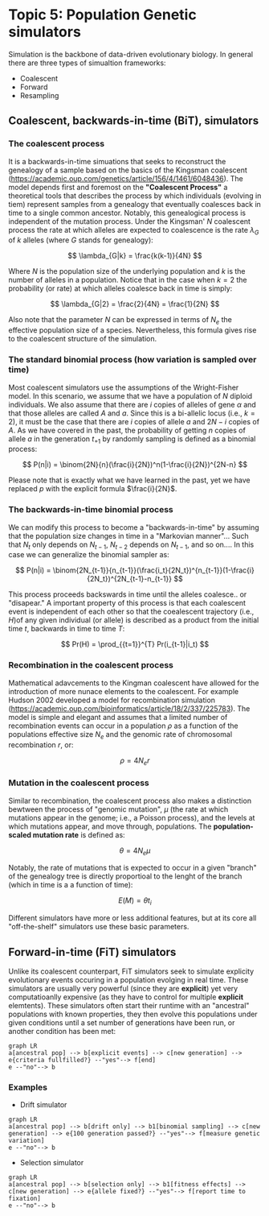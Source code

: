 # Topic 5: Population Genetic simulators

Simulation is the backbone of data-driven evolutionary biology. In general there are three types of simualtion frameworks:

* Coalescent
* Forward
* Resampling 

## Coalescent, backwards-in-time (BiT), simulators

### The coalescent process

It is a backwards-in-time simuations that seeks to reconstruct the genealogy of a sample based on the basics of the Kingsman coalescent (https://academic.oup.com/genetics/article/156/4/1461/6048436). The model depends first and foremost on the **"Coalescent Process"** a theoretical tools that describes the process by which individuals (evolving in tiem) represent samples from a genealogy that eventually coalesces back in time to a single common ancestor. Notably, this genealogical process is independent of the mutation process.  Under the Kingsman' $N$ coalescent process the rate at which alleles are expected to coalescence is the rate $\lambda_G$ of $k$ alleles (where $G$ stands for genealogy):

$$ 
\lambda_{G|k} = \frac{k(k-1)}{4N}  
$$

Where $N$ is the population size of the underlying population and $k$ is the number of alleles in a population. Notice that in the case when $k = 2$ the probability (or rate) at which alleles coalesce back in time is simply:   

$$
\lambda_{G|2} = \frac{2}{4N} =  \frac{1}{2N}
$$

Also note that the parameter $N$ can be expressed in terms of $N_e$ the effective population size of a species. Nevertheless, this formula gives rise to the coalescent structure of the simulation.

### The standard binomial process (how variation is sampled over time)

Most coalescent simulators use the assumptions of the Wright-Fisher model. In this scenario, we assume that we have a population of $N$ diploid individuals. We also assume that there are $i$ copies of alleles of gene $\alpha$ and that those alleles are called $A$ and $a$. Since this is a bi-allelic locus (i.e., $k=2$), it must be the case that there are $i$ copies of allele $a$ and $2N-i$ copies of $A$. As we have covered in the past, the probability of getting $n$ copies of allele $a$ in the generation $t_{+1}$ by randomly sampling is defined as a binomial process:

$$
P(n|i) = \binom{2N}{n}(\frac{i}{2N})^n(1-\frac{i}{2N})^{2N-n}
$$

Please note that is exactly what we have learned in the past, yet we have replaced $p$ with the explicit formula $\frac{i}{2N}$.

### The backwards-in-time binomial process

We can modify this process to become a "backwards-in-time" by assuming that the population size changes in time in a "Markovian manner"... Such that $N_{t}$ only depends on $N_{t-1}$, $N_{t-2}$ depends on $N_{t-1}$, and so on.... In this case we can generalize the binomial sampler as:

$$
P(n|i) = \binom{2N_{t-1}}{n_{t-1}}(\frac{i_t}{2N_t})^{n_{t-1}}(1-\frac{i}{2N_t})^{2N_{t-1}-n_{t-1}}
$$

This process proceeds backswards in time until the alleles coalesce.. or "disapear." A important property of this process is that each coalescent event is independent of each other so that the coealescent trajectory (i.e., $H$)of any given individual (or allele) is described as a product from the initial time $t$, backwards in time to time $T$:

$$
Pr(H) = \prod_{{t=1}}^{T} Pr(i_{t-1}|i_t)
$$
 
 ### Recombination in the coalescent process

Mathematical adavcements to the Kingman coalescent have allowed for the introduction of more nunace elements to the coalescent. For example Hudson 2002 developed a model for recombination simulation (https://academic.oup.com/bioinformatics/article/18/2/337/225783). The model is simple and elegant and assumes that a limited number of recombination events can occur in a population $\rho$ as a function of the populations effective size $N_e$ and the genomic rate of chromosomal recombination $r$, or:

$$
\rho = 4N_er
$$

 ### Mutation in the coalescent process

Similar to recombination, the coalescent process also makes a distinction bewtween the process of "genomic mutation", $\mu$ (the rate at which mutations appear in the genome; i.e., a Poisson process), and the levels at which mutations appear, and move through, populations. The **population-scaled mutation rate** is defined as:

$$
\theta = 4N_e\mu
$$

Notably, the rate of mutations that is expected to occur in a given "branch" of the genealogy tree is directly proportioal to the lenght of the branch (which in time is a a function of time):

$$
E(M) = \theta t_i
$$

Different simulators have more or less additional features, but at its core all "off-the-shelf" simulators use these basic parameters.

## Forward-in-time (FiT) simulators

Unlike its coalescent counterpart, FiT simulators seek to simulate explicity evolutionary events occuring in a population evolging in real time. These simulators are usually very powerful (since they are **explicit**) yet very computatioanlly expensive (as they have to control for multiple **explicit** elemtents).  These simulators often start their runtime with an "ancestral" populations with known properties, they then evolve this populations under given conditions until a set number of generations have been run, or another condition has been met:

```mermaid
graph LR
a[ancestral pop] --> b[explicit events] --> c[new generation] --> e{criteria fullfilled?} --"yes"--> f[end]
e --"no"--> b
```

### Examples

* Drift simulator
```mermaid
graph LR
a[ancestral pop] --> b[drift only] --> b1[binomial sampling] --> c[new generation] --> e{100 generation passed?} --"yes"--> f[measure genetic variation]
e --"no"--> b
```
* Selection simulator
```mermaid
graph LR
a[ancestral pop] --> b[selection only] --> b1[fitness effects] --> c[new generation] --> e{allele fixed?} --"yes"--> f[report time to fixation]
e --"no"--> b
```
